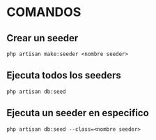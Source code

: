 # COMANDOS

## Crear un seeder
`php artisan make:seeder <nombre seeder>`

## Ejecuta todos los seeders
`php artisan db:seed`

## Ejecuta un seeder en especifico
`php artisan db:seed --class=<nombre seeder>`